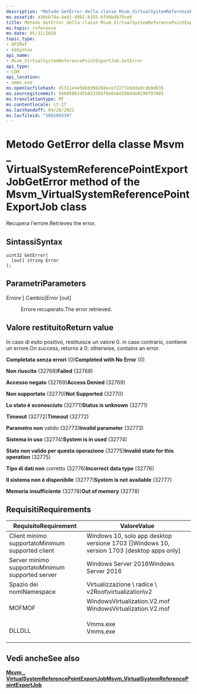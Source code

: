 ```yaml
---
description: "Metodo GetError della classe Msvm_VirtualSystemReferencePointExportJob: recupera l'errore."
ms.assetid: a30cb74a-4e41-4981-b355-6f46b4b75ce6
title: Metodo GetError della classe Msvm_VirtualSystemReferencePointExportJob
ms.topic: reference
ms.date: 05/31/2018
topic_type:
- APIRef
- kbSyntax
api_name:
- Msvm_VirtualSystemReferencePointExportJob.GetError
api_type:
- COM
api_location:
- vmms.exe
ms.openlocfilehash: d1311e4e56b6396266ece72277e8ddadcdb9d835
ms.sourcegitcommit: 95685061d5b0333bbf9e6ebd208dde8190f97005
ms.translationtype: MT
ms.contentlocale: it-IT
ms.lasthandoff: 04/28/2021
ms.locfileid: "108109339"
---
```

# <a name="geterror-method-of-the-msvm_virtualsystemreferencepointexportjob-class"></a><span data-ttu-id="aa7a2-103">Metodo GetError della classe Msvm \_ VirtualSystemReferencePointExportJob</span><span class="sxs-lookup"><span data-stu-id="aa7a2-103">GetError method of the Msvm\_VirtualSystemReferencePointExportJob class</span></span>

<span data-ttu-id="aa7a2-104">Recupera l'errore.</span><span class="sxs-lookup"><span data-stu-id="aa7a2-104">Retrieves the error.</span></span>

## <a name="syntax"></a><span data-ttu-id="aa7a2-105">Sintassi</span><span class="sxs-lookup"><span data-stu-id="aa7a2-105">Syntax</span></span>


```mof
uint32 GetError(
  [out] string Error
);
```



## <a name="parameters"></a><span data-ttu-id="aa7a2-106">Parametri</span><span class="sxs-lookup"><span data-stu-id="aa7a2-106">Parameters</span></span>

<dl> <dt>

<span data-ttu-id="aa7a2-107">*Errore* \[ Cambio\]</span><span class="sxs-lookup"><span data-stu-id="aa7a2-107">*Error* \[out\]</span></span>
</dt> <dd>

<span data-ttu-id="aa7a2-108">Errore recuperato.</span><span class="sxs-lookup"><span data-stu-id="aa7a2-108">The error retrieved.</span></span>

</dd> </dl>

## <a name="return-value"></a><span data-ttu-id="aa7a2-109">Valore restituito</span><span class="sxs-lookup"><span data-stu-id="aa7a2-109">Return value</span></span>

<span data-ttu-id="aa7a2-110">In caso di esito positivo, restituisce un valore 0. in caso contrario, contiene un errore.</span><span class="sxs-lookup"><span data-stu-id="aa7a2-110">On success, returns a 0; otherwise, contains an error.</span></span>

<dl> <dt>

<span data-ttu-id="aa7a2-111">**Completata senza errori** (0)</span><span class="sxs-lookup"><span data-stu-id="aa7a2-111">**Completed with No Error** (0)</span></span>
</dt> <dt>

<span data-ttu-id="aa7a2-112">**Non riuscito** (32768)</span><span class="sxs-lookup"><span data-stu-id="aa7a2-112">**Failed** (32768)</span></span>
</dt> <dt>

<span data-ttu-id="aa7a2-113">**Accesso negato** (32769)</span><span class="sxs-lookup"><span data-stu-id="aa7a2-113">**Access Denied** (32769)</span></span>
</dt> <dt>

<span data-ttu-id="aa7a2-114">**Non supportato** (32770)</span><span class="sxs-lookup"><span data-stu-id="aa7a2-114">**Not Supported** (32770)</span></span>
</dt> <dt>

<span data-ttu-id="aa7a2-115">**Lo stato è sconosciuto** (32771)</span><span class="sxs-lookup"><span data-stu-id="aa7a2-115">**Status is unknown** (32771)</span></span>
</dt> <dt>

<span data-ttu-id="aa7a2-116">**Timeout** (32772)</span><span class="sxs-lookup"><span data-stu-id="aa7a2-116">**Timeout** (32772)</span></span>
</dt> <dt>

<span data-ttu-id="aa7a2-117">**Parametro non** valido (32773)</span><span class="sxs-lookup"><span data-stu-id="aa7a2-117">**Invalid parameter** (32773)</span></span>
</dt> <dt>

<span data-ttu-id="aa7a2-118">**Sistema in uso** (32774)</span><span class="sxs-lookup"><span data-stu-id="aa7a2-118">**System is in used** (32774)</span></span>
</dt> <dt>

<span data-ttu-id="aa7a2-119">**Stato non valido per questa operazione** (32775)</span><span class="sxs-lookup"><span data-stu-id="aa7a2-119">**Invalid state for this operation** (32775)</span></span>
</dt> <dt>

<span data-ttu-id="aa7a2-120">**Tipo di dati non** corretto (32776)</span><span class="sxs-lookup"><span data-stu-id="aa7a2-120">**Incorrect data type** (32776)</span></span>
</dt> <dt>

<span data-ttu-id="aa7a2-121">**Il sistema non è disponibile** (32777)</span><span class="sxs-lookup"><span data-stu-id="aa7a2-121">**System is not available** (32777)</span></span>
</dt> <dt>

<span data-ttu-id="aa7a2-122">**Memoria insufficiente** (32778)</span><span class="sxs-lookup"><span data-stu-id="aa7a2-122">**Out of memory** (32778)</span></span>
</dt> </dl>

## <a name="requirements"></a><span data-ttu-id="aa7a2-123">Requisiti</span><span class="sxs-lookup"><span data-stu-id="aa7a2-123">Requirements</span></span>



| <span data-ttu-id="aa7a2-124">Requisito</span><span class="sxs-lookup"><span data-stu-id="aa7a2-124">Requirement</span></span> | <span data-ttu-id="aa7a2-125">Valore</span><span class="sxs-lookup"><span data-stu-id="aa7a2-125">Value</span></span> |
|-------------------------------------|---------------------------------------------------------------------------------------------------------|
| <span data-ttu-id="aa7a2-126">Client minimo supportato</span><span class="sxs-lookup"><span data-stu-id="aa7a2-126">Minimum supported client</span></span><br/> | <span data-ttu-id="aa7a2-127">Windows 10, solo app desktop versione 1703 \[\]</span><span class="sxs-lookup"><span data-stu-id="aa7a2-127">Windows 10, version 1703 \[desktop apps only\]</span></span><br/>                                               |
| <span data-ttu-id="aa7a2-128">Server minimo supportato</span><span class="sxs-lookup"><span data-stu-id="aa7a2-128">Minimum supported server</span></span><br/> | <span data-ttu-id="aa7a2-129">Windows Server 2016</span><span class="sxs-lookup"><span data-stu-id="aa7a2-129">Windows Server 2016</span></span><br/>                                                                          |
| <span data-ttu-id="aa7a2-130">Spazio dei nomi</span><span class="sxs-lookup"><span data-stu-id="aa7a2-130">Namespace</span></span><br/>                | <span data-ttu-id="aa7a2-131">Virtualizzazione \\ radice \\ v2</span><span class="sxs-lookup"><span data-stu-id="aa7a2-131">Root\\virtualization\\v2</span></span><br/>                                                                     |
| <span data-ttu-id="aa7a2-132">MOF</span><span class="sxs-lookup"><span data-stu-id="aa7a2-132">MOF</span></span><br/>                      | <dl> <span data-ttu-id="aa7a2-133"><dt>WindowsVirtualization.V2.mof</dt></span><span class="sxs-lookup"><span data-stu-id="aa7a2-133"><dt>WindowsVirtualization.V2.mof</dt></span></span> </dl> |
| <span data-ttu-id="aa7a2-134">DLL</span><span class="sxs-lookup"><span data-stu-id="aa7a2-134">DLL</span></span><br/>                      | <dl> <span data-ttu-id="aa7a2-135"><dt>Vmms.exe</dt></span><span class="sxs-lookup"><span data-stu-id="aa7a2-135"><dt>Vmms.exe</dt></span></span> </dl>                     |



## <a name="see-also"></a><span data-ttu-id="aa7a2-136">Vedi anche</span><span class="sxs-lookup"><span data-stu-id="aa7a2-136">See also</span></span>

<dl> <dt>

[<span data-ttu-id="aa7a2-137">**Msvm \_ VirtualSystemReferencePointExportJob**</span><span class="sxs-lookup"><span data-stu-id="aa7a2-137">**Msvm\_VirtualSystemReferencePointExportJob**</span></span>](msvm-virtualsystemreferencepointexportjob.md)
</dt> </dl>

 

 




